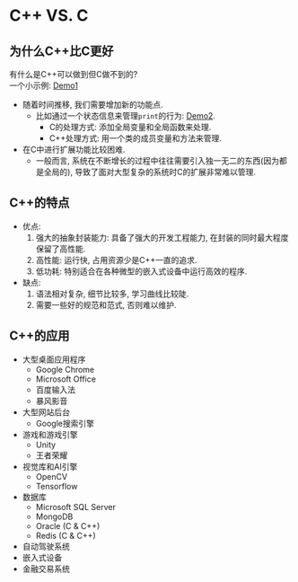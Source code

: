 # C++ VS. C
## 为什么C++比C更好
有什么是C++可以做到但C做不到的?  
一个小示例: [Demo1](../../cpp-course-code/01_introduction/cpp_demo1.cpp)
- 随着时间推移, 我们需要增加新的功能点.
    - 比如通过一个状态信息来管理`print`的行为: [Demo2](../../cpp-course-code/01_introduction/cpp_demo2.cpp).
        - C的处理方式: 添加全局变量和全局函数来处理.
        - C++处理方式: 用一个类的成员变量和方法来管理.
- 在C中进行扩展功能比较困难.
    - 一般而言, 系统在不断增长的过程中往往需要引入独一无二的东西(因为都是全局的), 导致了面对大型复杂的系统时C的扩展非常难以管理.

## C++的特点
- 优点:
    1. 强大的抽象封装能力: 具备了强大的开发工程能力, 在封装的同时最大程度保留了高性能.
    2. 高性能: 运行快, 占用资源少是C++一直的追求.
    3. 低功耗: 特别适合在各种微型的嵌入式设备中运行高效的程序.
- 缺点:
    1. 语法相对复杂, 细节比较多, 学习曲线比较陡.
    2. 需要一些好的规范和范式, 否则难以维护.

## C++的应用
- 大型桌面应用程序
    - Google Chrome
    - Microsoft Office
    - 百度输入法
    - 暴风影音
- 大型网站后台
    - Google搜索引擎
- 游戏和游戏引擎
    - Unity
    - 王者荣耀
- 视觉库和AI引擎
    - OpenCV
    - Tensorflow
- 数据库
    - Microsoft SQL Server
    - MongoDB
    - Oracle (C & C++)
    - Redis (C & C++)
- 自动驾驶系统
- 嵌入式设备
- 金融交易系统
    